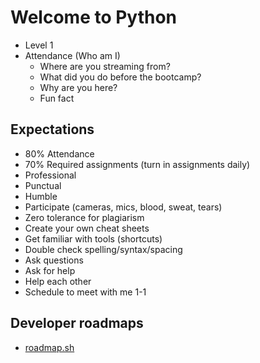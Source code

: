 # Welcome to Python

- Level 1
- Attendance (Who am I)
  - Where are you streaming from?
  - What did you do before the bootcamp?
  - Why are you here?
  - Fun fact

## Expectations

- 80% Attendance
- 70% Required assignments (turn in assignments daily)
- Professional
- Punctual
- Humble
- Participate (cameras, mics, blood, sweat, tears)
- Zero tolerance for plagiarism
- Create your own cheat sheets
- Get familiar with tools (shortcuts)
- Double check spelling/syntax/spacing
- Ask questions
- Ask for help
- Help each other
- Schedule to meet with me 1-1

## Developer roadmaps

- [roadmap.sh](https://roadmap.sh)
